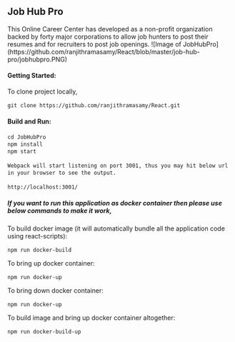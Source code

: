 <h2>Job Hub Pro</h2>
	This Online Career Center has developed as a non-profit organization backed by forty major corporations to allow job hunters to post their resumes and for recruiters to post job openings.
    ![Image of JobHubPro](https://github.com/ranjithramasamy/React/blob/master/job-hub-pro/jobhubpro.PNG)

<h4>Getting Started:</h4>
	To clone project locally,
	
	git clone https://github.com/ranjithramasamy/React.git
	
<h4>Build and Run:</h4>
	
	cd JobHubPro	
	npm install	
	npm start
	
	Webpack will start listening on port 3001, thus you may hit below url in your browser to see the output.
	
	http://localhost:3001/
	
<h5>If you want to run this application as docker container then please use below commands to make it work, </h5>
   To build docker image (it will automatically bundle all the application code using react-scripts):
    
    npm run docker-build
    
   To bring up docker container:
        
    npm run docker-up
   
   To bring down docker container:
           
    npm run docker-up
   
   To build image and bring up docker container altogether:
              
    npm run docker-build-up
